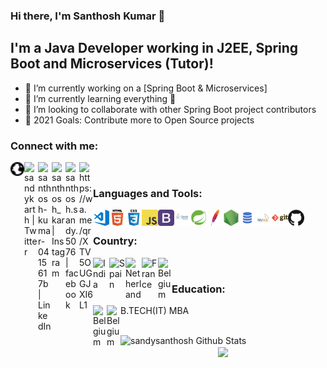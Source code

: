 ### Hi there, I'm Santhosh Kumar 👋

## I'm a Java Developer working in J2EE, Spring Boot and Microservices (Tutor)!
- 🔭 I’m currently working on a [Spring Boot & Microservices]
- 🌱 I’m currently learning everything 🤣
- 👯 I’m looking to collaborate with other Spring Boot project contributors
- 🥅 2021 Goals: Contribute more to Open Source projects

### Connect with me:

[<img align="left" alt="http://starwalt.in/" width="22px" src="https://raw.githubusercontent.com/iconic/open-iconic/master/svg/globe.svg" />][website]
[<img align="left" alt="sandykarth | Twitter" width="22px" src="https://cdn.jsdelivr.net/npm/simple-icons@v3/icons/twitter.svg" />][twitter]
[<img align="left" alt="santhosh-kumar-0415617b | LinkedIn" width="22px" src="https://cdn.jsdelivr.net/npm/simple-icons@v3/icons/linkedin.svg" />][linkedin]
[<img align="left" alt="santhosh_kar | Instagram" width="22px" src="https://cdn.jsdelivr.net/npm/simple-icons@v3/icons/instagram.svg" />][instagram]
[<img align="left" alt="santhosh.sandy.5076 | facebook" width="22px" src="https://cdn.jsdelivr.net/npm/simple-icons@v3/icons/facebook.svg" />][facebook]
[<img align="left" alt="https://wa.me/qr/XTV5OUGGJXI6L1" width="22px" src="https://cdn.jsdelivr.net/npm/simple-icons@v3/icons/whatsapp.svg" />][whatsapp]


<br />

### Languages and Tools:

<img align="left" alt="Visual Studio Code" width="26px" src="https://raw.githubusercontent.com/github/explore/80688e429a7d4ef2fca1e82350fe8e3517d3494d/topics/visual-studio-code/visual-studio-code.png" />
<img align="left" alt="HTML5" width="26px" src="https://raw.githubusercontent.com/github/explore/80688e429a7d4ef2fca1e82350fe8e3517d3494d/topics/html/html.png" />
<img align="left" alt="CSS3" width="26px" src="https://raw.githubusercontent.com/github/explore/80688e429a7d4ef2fca1e82350fe8e3517d3494d/topics/css/css.png" />
<img align="left"alt="JavaScript"width="26px"src="https://raw.githubusercontent.com/github/explore/80688e429a7d4ef2fca1e82350fe8e3517d3494d/topics/javascript/javascript.png"/>
<img align="left" alt="Bootstrap" width="26px" src="https://raw.githubusercontent.com/github/explore/80688e429a7d4ef2fca1e82350fe8e3517d3494d/topics/bootstrap/bootstrap.png" />
<img align="left" alt="Java" width="26px" src="https://raw.githubusercontent.com/github/explore/80688e429a7d4ef2fca1e82350fe8e3517d3494d/topics/java/java.png" />
<img align="left" alt="SpringBoot" width="26px" src="https://raw.githubusercontent.com/github/explore/80688e429a7d4ef2fca1e82350fe8e3517d3494d/topics/spring-boot/spring-boot.png" />
<img align="left" alt="Maven" width="26px" src="https://raw.githubusercontent.com/github/explore/80688e429a7d4ef2fca1e82350fe8e3517d3494d/topics/maven/maven.png" />
<img align="left" alt="Node.js" width="26px" src="https://raw.githubusercontent.com/github/explore/80688e429a7d4ef2fca1e82350fe8e3517d3494d/topics/nodejs/nodejs.png" />
<img align="left" alt="SQL" width="26px" src="https://raw.githubusercontent.com/github/explore/80688e429a7d4ef2fca1e82350fe8e3517d3494d/topics/sql/sql.png" />
<img align="left" alt="MySQL" width="26px" src="https://raw.githubusercontent.com/github/explore/80688e429a7d4ef2fca1e82350fe8e3517d3494d/topics/mysql/mysql.png" />
<img align="left" alt="Git" width="26px" src="https://raw.githubusercontent.com/github/explore/80688e429a7d4ef2fca1e82350fe8e3517d3494d/topics/git/git.png" />
<img align="left" alt="GitHub" width="26px" src="https://raw.githubusercontent.com/github/explore/78df643247d429f6cc873026c0622819ad797942/topics/github/github.png" />
<br />

### Country:

<img align="left" alt="India" width="26px" src="https://cdn.countryflags.com/thumbs/india/flag-400.png" >
<img align="left" alt="Spain" width="26px" src="https://cdn.countryflags.com/thumbs/spain/flag-400.png" >
<img align="left" alt="Netherland" width="26px" src="https://cdn.countryflags.com/thumbs/netherlands/flag-400.png" >
<img align="left" alt="France" width="26px" src="https://cdn.countryflags.com/thumbs/france/flag-400.png" >
<img align="left" alt="Belgium" width="22px" src="https://cdn.countryflags.com/thumbs/belgium/flag-400.png" >
<br />

### Education:

<img align="left" alt="Belgium" width="22px" src="https://upload.wikimedia.org/wikipedia/en/thumb/c/c5/Vellore_Institute_of_Technology_seal_2017.svg/1200px-Vellore_Institute_of_Technology_seal_2017.svg.png" /></tr> B.TECH(IT) <img align="left" alt="Belgium" width="22px" src="https://upload.wikimedia.org/wikipedia/en/thumb/d/d3/BITS_Pilani-Logo.svg/1200px-BITS_Pilani-Logo.svg.png" /> MBA </tr>

<br />

<img align="left" alt="sandysanthosh Github Stats" src="https://github-readme-stats.vercel.app/api?username=sandysanthosh&show_icons=true&hide_border=true" />

<br />

<div align="center">
<img src="https://komarev.com/ghpvc/?username=sandysanthosh&&style=flat-square" align="center" />
</div>  

[website]: http://starwalt.in/
[twitter]: https://twitter.com/sandykarth
[instagram]: https://www.instagram.com/santhosh_kar
[linkedin]: https://www.linkedin.com/in/santhosh-kumar-0415617b/
[facebook]: https://www.facebook.com/santhosh.sandy.5076
[whatsapp]: https://wa.me/9566911041




